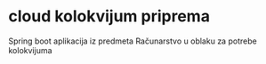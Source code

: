 # cloud kolokvijum priprema
Spring boot aplikacija iz predmeta Računarstvo u oblaku za potrebe kolokvijuma
